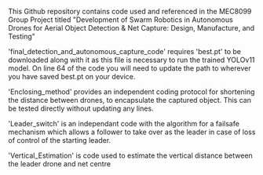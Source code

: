 This Github repository contains code used and referenced in the MEC8099 Group Project titled 
"Development of Swarm Robotics in Autonomous Drones for Aerial Object Detection & Net Capture: Design, Manufacture, and Testing"

'final_detection_and_autonomous_capture_code' requires 'best.pt' to be downloaded along with it as this file is necessary to run the trained YOLOv11 model. 
On line 64 of the code you will need to update the path to wherever you have saved best.pt on your device.

'Enclosing_method' provides an independent coding protocol for shortening the distance between drones, to encapsulate the captured object. This can be tested directly without updating any lines.

'Leader_switch' is an independant code with the algorithm for a failsafe mechanism which allows a follower to take over as the leader in case of loss of control of the starting leader. 

'Vertical_Estimation' is code used to estimate the vertical distance between the leader drone and net centre 
